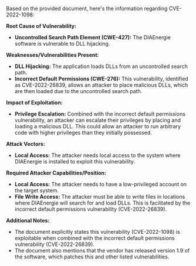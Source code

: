 Based on the provided document, here's the information regarding CVE-2022-1098:

**Root Cause of Vulnerability:**

*   **Uncontrolled Search Path Element (CWE-427):** The DIAEnergie software is vulnerable to DLL hijacking.

**Weaknesses/Vulnerabilities Present:**

*   **DLL Hijacking:** The application loads DLLs from an uncontrolled search path.
*   **Incorrect Default Permissions (CWE-276):**  This vulnerability, identified as CVE-2022-26839, allows an attacker to place malicious DLLs, which are then loaded due to the uncontrolled search path.

**Impact of Exploitation:**

*   **Privilege Escalation:** Combined with the incorrect default permissions vulnerability, an attacker can escalate their privileges by placing and loading a malicious DLL. This could allow an attacker to run arbitrary code with higher privileges than they initially possessed.

**Attack Vectors:**

*   **Local Access:** The attacker needs local access to the system where DIAEnergie is installed to exploit this vulnerability.

**Required Attacker Capabilities/Position:**

*   **Local Access:** The attacker needs to have a low-privileged account on the target system.
*   **File Write Access:** The attacker must be able to write files in locations where DIAEnergie will search for and load DLLs. This is facilitated by the incorrect default permissions vulnerability (CVE-2022-26839).

**Additional Notes:**

*   The document explicitly states this vulnerability (CVE-2022-1098) is exploitable when combined with the incorrect default permissions vulnerability (CVE-2022-26839).
*   The document also mentions that the vendor has released version 1.9 of the software, which patches this and other listed vulnerabilities.